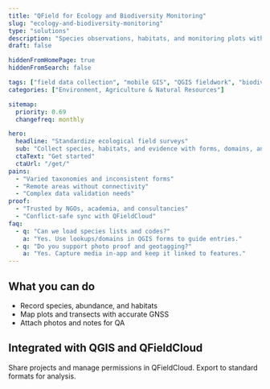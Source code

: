 ```yaml
---
title: "QField for Ecology and Biodiversity Monitoring"
slug: "ecology-and-biodiversity-monitoring"
type: "solutions"
description: "Species observations, habitats, and monitoring plots with offline mobile GIS and QGIS."
draft: false

hiddenFromHomePage: true
hiddenFromSearch: false

tags: ["field data collection", "mobile GIS", "QGIS fieldwork", "biodiversity", "ecology", "species monitoring"]
categories: ["Environment, Agriculture & Natural Resources"]

sitemap:
  priority: 0.69
  changefreq: monthly

hero:
  headline: "Standardize ecological field surveys"
  sub: "Collect species, habitats, and evidence with forms, domains, and photo capture."
  ctaText: "Get started"
  ctaUrl: "/get/"
pains:
  - "Varied taxonomies and inconsistent forms"
  - "Remote areas without connectivity"
  - "Complex data validation needs"
proof:
  - "Trusted by NGOs, academia, and consultancies"
  - "Conflict-safe sync with QFieldCloud"
faq:
  - q: "Can we load species lists and codes?"
    a: "Yes. Use lookups/domains in QGIS forms to guide entries."
  - q: "Do you support photo proof and geotagging?"
    a: "Yes. Capture media in-app and keep it linked to features."
---
```


## What you can do
- Record species, abundance, and habitats  
- Map plots and transects with accurate GNSS  
- Attach photos and notes for QA

## Integrated with QGIS and QFieldCloud
Share projects and manage permissions in QFieldCloud. Export to standard formats for analysis.
